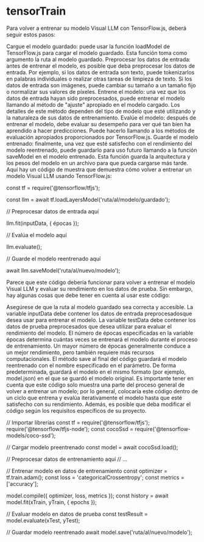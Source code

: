 # tensorTrain
Para volver a entrenar su modelo Visual LLM con TensorFlow.js, deberá seguir estos pasos:

Cargue el modelo guardado: puede usar la función loadModel de TensorFlow.js para cargar el modelo guardado. Esta función toma como argumento la ruta al modelo guardado.
Preprocesar los datos de entrada: antes de entrenar el modelo, es posible que deba preprocesar los datos de entrada. Por ejemplo, si los datos de entrada son texto, puede tokenizarlos en palabras individuales o realizar otras tareas de limpieza de texto. Si los datos de entrada son imágenes, puede cambiar su tamaño a un tamaño fijo o normalizar sus valores de píxeles.
Entrene el modelo: una vez que los datos de entrada hayan sido preprocesados, puede entrenar el modelo llamando al método de "ajuste" apropiado en el modelo cargado. Los detalles de este método dependen del tipo de modelo que esté utilizando y la naturaleza de sus datos de entrenamiento.
Evalúe el modelo: después de entrenar el modelo, debe evaluar su desempeño para ver qué tan bien ha aprendido a hacer predicciones. Puede hacerlo llamando a los métodos de evaluación apropiados proporcionados por TensorFlow.js.
Guarde el modelo entrenado: finalmente, una vez que esté satisfecho con el rendimiento del modelo reentrenado, puede guardarlo para uso futuro llamando a la función saveModel en el modelo entrenado. Esta función guarda la arquitectura y los pesos del modelo en un archivo para que pueda cargarse más tarde.
Aquí hay un código de muestra que demuestra cómo volver a entrenar un modelo Visual LLM usando TensorFlow.js:

const tf = require('@tensorflow/tfjs');

const llm = await tf.loadLayersModel('ruta/al/modelo/guardado');

// Preprocesar datos de entrada aquí

llm.fit(inputData, { épocas });

// Evalúa el modelo aquí

llm.evaluate();

// Guarde el modelo reentrenado aquí

await llm.saveModel('ruta/al/nuevo/modelo');


Parece que este código debería funcionar para volver a entrenar el modelo Visual LLM y evaluar su rendimiento en los datos de prueba. Sin embargo, hay algunas cosas que debe tener en cuenta al usar este código:

Asegúrese de que la ruta al modelo guardado sea correcta y accesible.
La variable inputData debe contener los datos de entrada preprocesados ​​que desea usar para entrenar el modelo.
La variable testData debe contener los datos de prueba preprocesados ​​que desea utilizar para evaluar el rendimiento del modelo.
El número de épocas especificadas en la variable épocas determina cuántas veces se entrenará el modelo durante el proceso de entrenamiento. Un mayor número de épocas generalmente conduce a un mejor rendimiento, pero también requiere más recursos computacionales.
El método save al final del código guardará el modelo reentrenado con el nombre especificado en el parámetro. De forma predeterminada, guardará el modelo en el mismo formato (por ejemplo, model.json) en el que se guardó el modelo original.
Es importante tener en cuenta que este código solo muestra una parte del proceso general de volver a entrenar un modelo; por lo general, colocaría este código dentro de un ciclo que entrena y evalúa iterativamente el modelo hasta que esté satisfecho con su rendimiento. Además, es posible que deba modificar el código según los requisitos específicos de su proyecto.

// Importar librerías
const tf = require('@tensorflow/tfjs');
require('@tensorflow/tfjs-node');
const cocoSsd = require('@tensorflow-models/coco-ssd');

// Cargar modelo preentrenado
const model = await cocoSsd.load();

// Preprocesar datos de entrenamiento aquí
// ...

// Entrenar modelo en datos de entrenamiento
const optimizer = tf.train.adam();
const loss = 'categoricalCrossentropy';
const metrics = ['accuracy'];

model.compile({ optimizer, loss, metrics });
const history = await model.fit(xTrain, yTrain, { epochs });

// Evaluar modelo en datos de prueba
const testResult = model.evaluate(xTest, yTest);

// Guardar modelo reentrenado
await model.save('ruta/al/nuevo/modelo');



